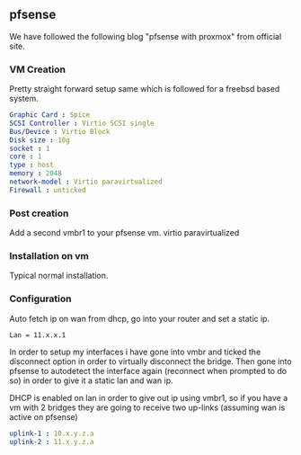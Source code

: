 ## pfsense

We have followed the following blog "pfsense with proxmox" from official site.

### VM Creation

Pretty straight forward setup same which is followed for a freebsd based system. 

```yaml
Graphic Card : Spice 
SCSI Controller : Virtio SCSI single 
Bus/Device : Virtio Block
Disk size : 10g
socket : 1 
core : 1
type : host
memory : 2048
network-model : Virtio paravirtualized
Firewall : unticked
```

### Post creation
Add a second vmbr1 to your pfsense vm. virtio paravirtualized

### Installation on vm

Typical normal installation.

### Configuration

Auto fetch ip on wan from dhcp, go into your router and set a static ip.

`Lan = 11.x.x.1`

In order to setup my interfaces i have gone into vmbr and ticked the disconnect option in order to virtually disconnect the bridge. Then gone into pfsense to autodetect the interface again (reconnect when prompted to do so) in order to give it a static lan and wan ip. 

DHCP is enabled on lan in order to give out ip using vmbr1, so if you have a vm with 2 bridges they are going to receive two up-links (assuming wan is active on pfsense)

```yaml
uplink-1 : 10.x.y.z.a
uplink-2 : 11.x.y.z.a
```
